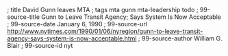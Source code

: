 ; title David Gunn leaves MTA
; tags mta gunn mta-leadership todo
; 99-source-title Gunn to Leave Transit Agency; Says System Is Now Acceptable
; 99-source-date January 6, 1990
; 99-source-url http://www.nytimes.com/1990/01/06/nyregion/gunn-to-leave-transit-agency-says-system-is-now-acceptable.html
; 99-source-author William G. Blair
; 99-source-id nyt
